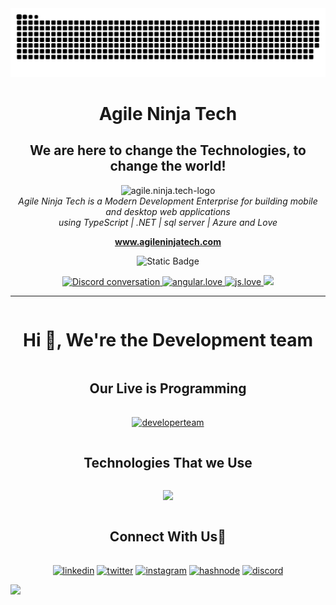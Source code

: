 <!--- snake -->
<div align="center">
  <img  src="https://raw.githubusercontent.com/1999AZZAR/1999AZZAR/1ab625ab2312025ee200b7f968b1fba735857671/resources/img/grid-snake.svg"
  alt="snake" />
</div>

<h1 align="center">Agile Ninja Tech</h1>

<h2 align="center">We are here to change the Technologies, to change the world!</h2>

<p align="center">
  <img src="https://github.com/agileninjatech/assets/blob/main/assets/images/logos/agile-ninja-tech_v2_300x300.png?raw=true" alt="agile.ninja.tech-logo" width="120px" height="120px"/>
  <br>
  <em>Agile Ninja Tech is a Modern Development Enterprise for building mobile and desktop web applications
    <br> using TypeScript | .NET | sql server | Azure and Love </em>
  <br>
</p>

<p align="center">
  <a href="https://www.agileninjatech.com"><strong>www.agileninjatech.com</strong></a>
  <br>
</p>

<!-- <p align="center">
  ·
  <a href="https://blog.angular.io/">Blog</a>
  <br>
  <br>
</p> -->
<p align="center">
  <a alt="logo-azure">
    <img alt="Static Badge" src="https://github.com/agileninjatech/assets/blob/main/assets/images/logos/azure_60x60.png?raw=true">
  </a>
  </a>
</p>
<p align="center">
   <!--<a href="https://circleci.com/gh/angular/workflows/angular/tree/main">
    <img src="https://img.shields.io/circleci/build/github/angular/angular/main.svg?logo=circleci&logoColor=fff&label=CircleCI" alt="CI status" />
  </a>&nbsp;
  <a href="https://www.npmjs.com/@angular/core">
    <img src="https://img.shields.io/npm/v/@angular/core.svg?logo=npm&logoColor=fff&label=NPM+package&color=limegreen" alt="Angular on npm" />
  </a>&nbsp; -->
  <a href="https://discord.gg/P3Cm4QNDZ8">
    <img src="https://img.shields.io/discord/463752820026376202.svg?logo=discord&logoColor=fff&label=Discord&color=7389d8" alt="Discord conversation" />
  </a>
  <a href="https://www.github.com/angular/angular"><img src="https://img.shields.io/badge/angular-love-blue?logo=angular&angular=love" alt="angular.love"/>
  </a>
  <a href="https://github.com/TheAlgorithms/JavaScript"><img src="https://img.shields.io/badge/typescript-love-blue?logo=typescript" alt="js.love"/>
  </a>
  <a allt="logo-dotnet" href="https://www.dotnetfoundation.org/">
    <img src="https://camo.githubusercontent.com/fd3d4792df527a2eac5fde2400e8f423ce1cb28a6ee2ffb355e8f2b4facd2394/68747470733a2f2f696d672e736869656c64732e696f2f62616467652f2e4e4554253230466f756e646174696f6e2d626c756576696f6c65742e737667">
  </a>
</p>


<!-- <p align="center">
  <a href="https://app.circleci.com/insights/github/angular/angular/workflows/default_workflow?branch=main">
    <img src="https://dl.circleci.com/insights-snapshot/gh/angular/angular/main/default_workflow/badge.svg" alt="InsightsSnapshot" />
  </a>
</p> -->

<hr>

<!--h1 without bottom border-->
<div  align=center>
    <h1 style="display: inline-block">Hi 👋, We're the Development team</h1>
</div>



<!--h2 without bottom border-->
<div  align=center>
  <h2 style="display: inline-block">Our Live is Programming</h2>
</div>


<!--Intro start-->

<!--- stats & Trophy (start) -->
<p align="center">
  <!--- stats (start) -->
<!--- stats (end) -->

<!--- RRHH (start) -->

<div align=center class="rrhh">
  <a href="" title="Go to Source">
      <img align="center" width=84% src="https://github.com/agileninjatech/assets/blob/main/assets/images/rrhh/dev-team.jpg?raw=true" alt="developerteam" />
    </a>
</div>


<!--- trophy (start) -->


</p>        
<!--- stats (end) -->


<!--h1 without bottom border-->
<div  align=center>
    <h2 style="display: inline-block">Technologies That we Use</h2>
</div>
<!--tech stack icons-->
<p align="center">
  <a href="https://skillicons.dev">
    <img src="https://skillicons.dev/icons?i=git,aws,bootstrap,c,cpp,css,discord,docker,dynamodb,express,figma,firebase,github,html,idea,java,js,kotlin,linux,md,materialui,mongodb,mysql,nextjs,nodejs,postman,py,react,redux,tailwind,ts,azure,vscode&perline=11" />
  </a>
</p>


<!-- Connect with me -->
<!--h2 without bottom border-->
<div align="center">
  <h2 style="display: inline-block">Connect With Us🤝</h2>
</div>

<!--icons and links-->
<p align="center">
<a href="#" target="blank"><img align="center" src="https://user-images.githubusercontent.com/88904952/234979284-68c11d7f-1acc-4f0c-ac78-044e1037d7b0.png" alt="linkedin" height="50" width="50" /></a>
<a href="#" target="blank"><img align="center" src="https://user-images.githubusercontent.com/88904952/234980676-61bfb021-ecc8-48f7-88e6-34c1b06c4a58.png" alt="twitter" height="50" width="50" /></a> 
<a href="#" target="blank"><img align="center" src="https://user-images.githubusercontent.com/88904952/234981169-2dd1e58f-4b7e-468c-8213-034ba62156c3.png" alt="instagram" height="50" width="50" /></a>
<a href="#" target="blank"><img align="center" src="https://user-images.githubusercontent.com/88904952/234982196-562aea17-5532-4550-8c08-1c7cb994a541.png" alt="hashnode" height="50" width="50" /></a>
<a href="#" target="blank"><img align="center" src="https://user-images.githubusercontent.com/88904952/234982627-019fd336-6248-453c-9b05-97c13fd1d207.png" alt="discord" height="50" width="50" /></a>
  
</p>


<!--profile visit count-->
<div align="center">
  
<!-- [![](https://visitcount.itsvg.in/api?id=1010nishant&icon=3&color=6)](https://visitcount.itsvg.in) -->
  
</div>

<!--horizontal divider(gradiant)-->
<img src="https://user-images.githubusercontent.com/73097560/115834477-dbab4500-a447-11eb-908a-139a6edaec5c.gif">

